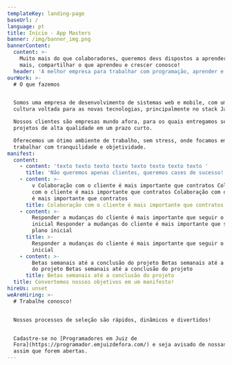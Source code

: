 ```yaml
---
templateKey: landing-page
baseUrl: /
language: pt
title: Início - App Masters
banner: /img/banner_img.png
bannerContent:
  content: >-
    Muito mais do que colaboradores, queremos devs dispostos a aprender cada vez
    mais, compartilhar o que aprendeu e crescer conosco!
  header: 'A melhor empresa para trabalhar com programação, aprender e se divertir'
ourWork: >-
  # O que fazemos


  Somos uma empresa de desenvolvimento de sistemas web e mobile, com uma forte
  cultura voltada para as novas tecnologias, principalmente no stack JavaScript.

  Nossos clientes são empresas mundo afora, para os quais entregamos sempre
  projetos de alta qualidade em um prazo curto.

  Oferecemos um ótimo ambiente de trabalho, sem stress, onde focamos em
  trabalhar com tranquilidade e objetividade.
manifest:
  content:
    - content: 'texto texto texto texto texto texto texto texto '
      title: 'Não queremos apenas clientes, queremos cases de sucesso!'
    - content: >-
        v Colaboração com o cliente é mais importante que contratos Colaboração
        com o cliente é mais importante que contratos Colaboração com o cliente
        é mais importante que contratos
      title: Colaboração com o cliente é mais importante que contratos
    - content: >-
        Responder a mudanças do cliente é mais importante que seguir o plano
        inicial Responder a mudanças do cliente é mais importante que seguir o
        plano inicial
      title: >-
        Responder a mudanças do cliente é mais importante que seguir o plano
        inicial
    - content: >-
        Betas semanais até a conclusão do projeto Betas semanais até a conclusão
        do projeto Betas semanais até a conclusão do projeto
      title: Betas semanais até a conclusão do projeto
  title: Convertemos nossos objetivos em um manifesto!
hireUs: unset
weAreHiring: >-
  # Trabalhe conosco!


  Nossos processos de seleção são rápidos, dinâmicos e divertidos!


  Cadastre-se no [Programadores em Juiz de
  Fora](https://programador.emjuizdefora.com/) e seja avisado de nossas vagas
  assim que forem abertas.
---
```


